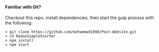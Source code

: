#### Familiar with Git?
Checkout this repo, install dependencies, then start the gulp process with the following:

```
> git clone https://github.com/mohammad1990/Post-Website.git
> cd ReduxSimpleStarter
> npm install
> npm start
```
